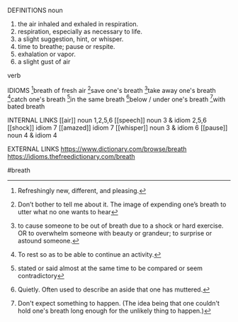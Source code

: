 DEFINITIONS
noun
1. the air inhaled and exhaled in respiration.
2. respiration, especially as necessary to life.
3. a slight suggestion, hint, or whisper.
4. time to breathe; pause or respite.
5. exhalation or vapor.
6. a slight gust of air

verb

IDIOMS
[^1]breath of fresh air
[^2]save one's breath
[^3]take away one's breath
[^4]catch one's breath
[^5]in the same breath
[^6]below / under one's breath
[^7]with bated breath

INTERNAL LINKS
[[air]] noun 1,2,5,6
[[speech]] noun 3 & idiom 2,5,6
[[shock]] idiom 7
[[amazed]] idiom 7
[[whisper]] noun 3 & idiom 6
[[pause]] noun 4 & idiom 4


EXTERNAL LINKS
https://www.dictionary.com/browse/breath
https://idioms.thefreedictionary.com/breath

#breath

[^1]: Refreshingly new, different, and pleasing.

[^2]: 	Don’t bother to tell me about it. The image of expending one’s breath to utter what no one wants to hear

[^3]:  to cause someone to be out of breath due to a shock or hard exercise. OR  to overwhelm someone with beauty or grandeur; to surprise or astound someone.

[^4]: To rest so as to be able to continue an activity.

[^5]: stated or said almost at the same time to be compared or seem contradictory

[^6]: Quietly. Often used to describe an aside that one has muttered.

[^7]: Don't expect something to happen. (The idea being that one couldn't hold one's breath long enough for the unlikely thing to happen.)
